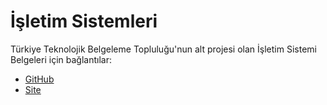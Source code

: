 # İşletim Sistemleri
Türkiye Teknolojik Belgeleme Topluluğu'nun alt projesi
olan İşletim Sistemi Belgeleri için bağlantılar:

- [GitHub](https://github.com/turkiye-tbt/isletim-sistemleri)
- [Site](https://turkiye-tbt.github.io/isletim-sistemleri)
